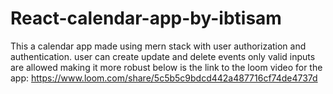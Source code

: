 # React-calendar-app-by-ibtisam
This a calendar app made using mern stack with user authorization and authentication.
user can create update and delete events 
only valid inputs are allowed making it more robust
below is the link to the loom video for the app:
https://www.loom.com/share/5c5b5c9bdcd442a487716cf74de4737d
